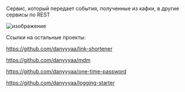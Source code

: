 Сервис, который передает события, полученные из кафки, в другие сервисы по REST

![изображение](https://github.com/user-attachments/assets/5629e0ea-f2a7-4050-84a1-15ef18114182)

Ссылки на остальные проекты:

https://github.com/danyyyaa/link-shortener

https://github.com/danyyyaa/mdm

https://github.com/danyyyaa/one-time-password

https://github.com/danyyyaa/logging-starter
